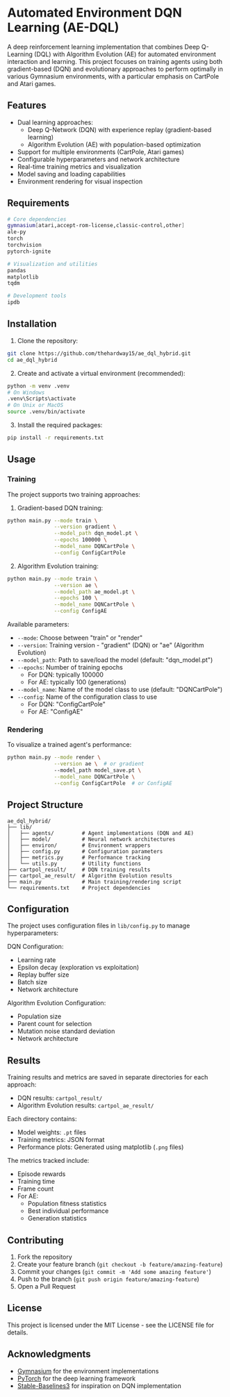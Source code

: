 # Automated Environment DQN Learning (AE-DQL)

A deep reinforcement learning implementation that combines Deep Q-Learning (DQL) with Algorithm Evolution (AE) for automated environment interaction and learning. This project focuses on training agents using both gradient-based (DQN) and evolutionary approaches to perform optimally in various Gymnasium environments, with a particular emphasis on CartPole and Atari games.

## Features

- Dual learning approaches:
  - Deep Q-Network (DQN) with experience replay (gradient-based learning)
  - Algorithm Evolution (AE) with population-based optimization
- Support for multiple environments (CartPole, Atari games)
- Configurable hyperparameters and network architecture
- Real-time training metrics and visualization
- Model saving and loading capabilities
- Environment rendering for visual inspection

## Requirements

```bash
# Core dependencies
gymnasium[atari,accept-rom-license,classic-control,other]
ale-py
torch
torchvision
pytorch-ignite

# Visualization and utilities
pandas
matplotlib
tqdm

# Development tools
ipdb
```

## Installation

1. Clone the repository:
```bash
git clone https://github.com/thehardway15/ae_dql_hybrid.git
cd ae_dql_hybrid
```

2. Create and activate a virtual environment (recommended):
```bash
python -m venv .venv
# On Windows
.venv\Scripts\activate
# On Unix or MacOS
source .venv/bin/activate
```

3. Install the required packages:
```bash
pip install -r requirements.txt
```

## Usage

### Training

The project supports two training approaches:

1. Gradient-based DQN training:
```bash
python main.py --mode train \
               --version gradient \
               --model_path dqn_model.pt \
               --epochs 100000 \
               --model_name DQNCartPole \
               --config ConfigCartPole
```

2. Algorithm Evolution training:
```bash
python main.py --mode train \
               --version ae \
               --model_path ae_model.pt \
               --epochs 100 \
               --model_name DQNCartPole \
               --config ConfigAE
```

Available parameters:
- `--mode`: Choose between "train" or "render"
- `--version`: Training version - "gradient" (DQN) or "ae" (Algorithm Evolution)
- `--model_path`: Path to save/load the model (default: "dqn_model.pt")
- `--epochs`: Number of training epochs
  - For DQN: typically 100000
  - For AE: typically 100 (generations)
- `--model_name`: Name of the model class to use (default: "DQNCartPole")
- `--config`: Name of the configuration class to use
  - For DQN: "ConfigCartPole"
  - For AE: "ConfigAE"

### Rendering

To visualize a trained agent's performance:

```bash
python main.py --mode render \
               --version ae \  # or gradient
               --model_path model_save.pt \
               --model_name DQNCartPole \
               --config ConfigCartPole  # or ConfigAE
```

## Project Structure

```
ae_dql_hybrid/
├── lib/
│   ├── agents/         # Agent implementations (DQN and AE)
│   ├── model/          # Neural network architectures
│   ├── environ/        # Environment wrappers
│   ├── config.py       # Configuration parameters
│   ├── metrics.py      # Performance tracking
│   └── utils.py        # Utility functions
├── cartpol_result/     # DQN training results
├── cartpol_ae_result/  # Algorithm Evolution results
├── main.py             # Main training/rendering script
└── requirements.txt    # Project dependencies
```

## Configuration

The project uses configuration files in `lib/config.py` to manage hyperparameters:

DQN Configuration:
- Learning rate
- Epsilon decay (exploration vs exploitation)
- Replay buffer size
- Batch size
- Network architecture

Algorithm Evolution Configuration:
- Population size
- Parent count for selection
- Mutation noise standard deviation
- Network architecture

## Results

Training results and metrics are saved in separate directories for each approach:
- DQN results: `cartpol_result/`
- Algorithm Evolution results: `cartpol_ae_result/`

Each directory contains:
- Model weights: `.pt` files
- Training metrics: JSON format
- Performance plots: Generated using matplotlib (`.png` files)

The metrics tracked include:
- Episode rewards
- Training time
- Frame count
- For AE: 
  - Population fitness statistics
  - Best individual performance
  - Generation statistics

## Contributing

1. Fork the repository
2. Create your feature branch (`git checkout -b feature/amazing-feature`)
3. Commit your changes (`git commit -m 'Add some amazing feature'`)
4. Push to the branch (`git push origin feature/amazing-feature`)
5. Open a Pull Request

## License

This project is licensed under the MIT License - see the LICENSE file for details.

## Acknowledgments

- [Gymnasium](https://gymnasium.farama.org/) for the environment implementations
- [PyTorch](https://pytorch.org/) for the deep learning framework
- [Stable-Baselines3](https://stable-baselines3.readthedocs.io/) for inspiration on DQN implementation
